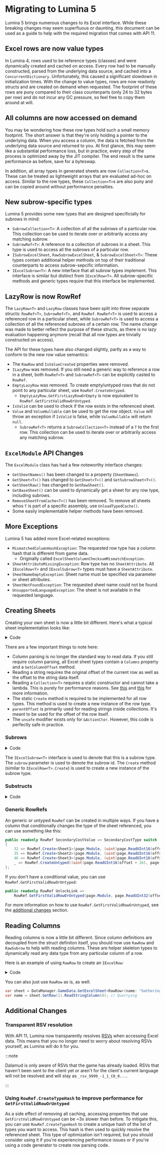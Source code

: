 # Migrating to Lumina 5

Lumina 5 brings numerous changes to its Excel interface. While these breaking
changes may seem superfluous or daunting, this document can be used as a guide
to help with the required migration that comes with API 11.

## Excel rows are now value types

In Lumina 4, rows used to be reference types (classes) and were dynamically
created and cached on access. Every row had to be manually constructed, parsed
from the underlying data source, and cached into a `ConcurrentDictionary`.
Unfortunately, this caused a significant slowdown in initialization times. With
the change to value types, rows are now readonly structs and are created on
demand when requested. The footprint of these rows are puny compared to their
class counterparts (only 24 to 32 bytes per row) and do not incur any GC
pressure, so feel free to copy them around at will.

## All columns are now accessed on demand

You may be wondering how these row types hold such a small memory footprint. The
short answer is that they're only holding a pointer to the underlying data. When
you access a column, the data is fetched from the underlying data source and
returned to you. At first glance, this may seem like a substantial performance
loss, but in practice, every step of the process is optimized away by the JIT
compiler. The end result is the same performance as before, save for a byteswap.

In addition, all array types in generated sheets are now `Collection<T>`s. These
can be treated as lightweight arrays that are evaluated ad-hoc on access.
Similar to the row types, these `Collection<T>`s are also puny and can be copied
around without performance penalties.

## New subrow-specific types

Lumina 5 provides some new types that are designed specificially for subrows in
mind:

- `SubrowCollection<T>`: A collection of all the subrows of a particular row.
  This collection can be used to iterate over or arbitrarily access any matching
  subrow.
- `SubrowRef<T>`: A reference to a collection of subrows in a sheet. This type
  is used to access all the subrows of a particular row.
- `ISubrowExcelSheet`, `RawSubrowExcelSheet`, & `SubrowExcelSheet<T>`: These
  types contain additional helper methods on top of their traditional
  counterparts to access subrow-sepcific information.
- `IExcelSubrow<T>`: A new interface that all subrow types implement. This
  interface is similar but distinct from `IExcelRow<T>`. All subrow-specific
  methods and generic types require that this interface be implemented.

## LazyRow is now RowRef

The `LazyRow<T>` and `LazyRow` classes have been split into three separate
structs: `RowRef<T>`, `SubrowRef<T>`, and `RowRef`. `RowRef<T>` is used to
access a referenced row in a particular sheet, while `SubrowRef<T>` is used to
access a collection of all the referenced subrows of a certain row. The name
change was made to better reflect the purpose of these structs, as there is no
lazy evaluation happening anymore (recall that all row types are trivially
constructed on access).

The API for these types have also changed slightly, partly as a way to conform
to the new row value semantics:

- The `RawRow` and `IsValueCreated` properties were removed.
- `ILazyRow` was removed. If you still need a generic way to reference a row in
  a sheet, both `RowRef<T>` and `SubrowRef<T>` can be explicitly casted to
  `RowRef`.
- `EmptyLazyRow` was removed. To create empty/untyped rows that do not point to
  any particular sheet, use `RowRef.CreateUntyped`.
  - `EmptyLazyRow.GetFirstLazyRowOrEmpty` is now equivalent to
    `RowRef.GetFirstValidRowOrUntyped`.
- `IsValid` can be used to check if the row exists in the referenced sheet.
- `Value` and `ValueNullable` can be used to get the row object. `Value` will
  throw an exception if `IsValid` is false, while `ValueNullable` will return
  `null`.
  - `SubrowRef<T>` returns a `SubrowCollection<T>` instead of a `T` to the first
    row. This collection can be used to iterate over or arbitrarily access any
    matching subrow.

## `ExcelModule` API Changes

The `ExcelModule` class has had a few noteworthy interface changes:

- `GetSheetNames()` has been changed to a property (`SheetNames`).
- `GetSheet<T>()` has changed to `GetSheet<T>()` and `GetSubrowSheet<T>()`.
- `GetSheetRaw()` has changed to `GetRawSheet()`.
- `GetBaseSheet()` can be used to dynamically get a sheet for any row type,
  including subrows.
- `RemoveSheetFromCache<T>()` has been removed. To remove all sheets whos `T` is
  part of a specific assembly, use `UnloadTypedCache()`.
- Some easily implementable helper methods have been removed.

## More Exceptions

Lumina 5 has added more Excel-related exceptions:

- `MismatchedColumnHashException`: The requested row type has a column hash that
  is different from game data.
  - Originally called `ExcelSheetColumnChecksumMismatchException`.
- `SheetAttributeMissingException`: Row type has no `SheetAttribute`. All
  `IExcelRow<T>` and `IExcelSubrow<T>` types must have a `SheetAttribute`.
- `SheetNameEmptyException`: Sheet name must be specified via parameter or sheet
  attributes.
- `SheetNotFoundException`: The requested sheet name could not be found.
- `UnsupportedLanguageException`: The sheet is not available in the requested
  language.

## Creating Sheets

Creating your own sheet is now a little bit different. Here's what a typical
sheet implementation looks like:

<details>
<summary>Code</summary>

```csharp
using Lumina.Excel;
using Lumina.Text.ReadOnly;

[Sheet("ActionComboRoute", 0xE732FD5B)]
public unsafe readonly struct ActionComboRoute(ExcelPage page, uint offset, uint row) : IExcelRow<ActionComboRoute>
{
    public uint RowId => row;

    public readonly ReadOnlySeString Name => page.ReadString(offset, offset);
    public readonly Collection<RowRef<Action>> Action => new(page, parentOffset: offset, offset: offset, &ActionCtor, size: 7);
    public readonly sbyte Unknown3 => page.ReadInt8(offset + 18);
    public readonly bool Unknown4 => page.ReadPackedBool(offset + 19, 0);

    private static RowRef<Action> ActionCtor(ExcelPage page, uint parentOffset, uint offset, uint i) =>
        new(page.Module, (uint)page.ReadUInt16(offset + 4 + i * 2), page.Language);

    static ActionComboRoute IExcelRow<ActionComboRoute>.Create(ExcelPage page, uint offset, uint row) =>
        new(page, offset, row);
}
```

</details>

There are a few important things to note here:

- Column parsing is no longer the standard way to read data. If you still
  require column parsing, all Excel sheet types contain a `Columns` property and
  a `GetColumnOffset` method.
- Reading a string requires the original offset of the current row as well as
  the offset to the string data itself.
- Reading a `Collection<T>` requires a static constructor and cannot take a
  lambda. This is purely for performance reasons. See
  [this](https://github.com/dotnet/csharplang/discussions/6746) and
  [this](https://github.com/dotnet/runtime/issues/85014) for more information.
- The static `Create` method is required to be implemented for all row types.
  This method is used to create a new instance of the row type.
- `parentOffset` is primarily used for reading strings inside collections. It's
  meant to be used for the offset of the row itself.
- The `unsafe` modifier exists only for `&ActionCtor`. However, this code is
  perfectly safe in practice.

### Subrows

<details>
<summary>Code</summary>

```csharp
using Lumina.Excel;
using Lumina.Text.ReadOnly;

[Sheet("SatisfactionSupply", 0x8C188EB2)]
public readonly struct SatisfactionSupply(ExcelPage page, uint offset, uint row, ushort subrow) : IExcelSubrow<SatisfactionSupply>
{
    public uint RowId => row;
    public ushort SubrowId => subrow;

    public readonly RowRef<Item> Item => new(page.Module, (uint)page.ReadInt32(offset), page.Language);
    public readonly ushort CollectabilityLow => page.ReadUInt16(offset + 4);
    public readonly ushort CollectabilityMid => page.ReadUInt16(offset + 6);
    public readonly ushort CollectabilityHigh => page.ReadUInt16(offset + 8);
    public readonly RowRef<SatisfactionSupplyReward> Reward => new(page.Module, (uint)page.ReadUInt16(offset + 10), page.Language);
    public readonly ushort Unknown0 => page.ReadUInt16(offset + 12);
    public readonly ushort Unknown1 => page.ReadUInt16(offset + 14);
    public readonly byte Slot => page.ReadUInt8(offset + 16);
    public readonly byte ProbabilityPercent => page.ReadUInt8(offset + 17);
    public readonly bool Unknown2 => page.ReadPackedBool(offset + 18, 0);

    static SatisfactionSupply IExcelSubrow<SatisfactionSupply>.Create(ExcelPage page, uint offset, uint row, ushort subrow) =>
        new(page, offset, row, subrow);
}
```

</details>

The `IExcelSubrow<T>` interface is used to denote that this is a subrow type.
The `subrow` parameter is used to denote the subrow id. The `Create` method
(similar to `IExcelRow<T>.Create`) is used to create a new instance of the
subrow type.

### Substructs

<details>
<summary>Code</summary>

```csharp
using Lumina.Excel;

[Sheet("BankaCraftWorksSupply", 0x444A6117)]
public readonly unsafe struct BankaCraftWorksSupply(ExcelPage page, uint offset, uint row) : IExcelRow<BankaCraftWorksSupply>
{
    public uint RowId => row;

    public readonly Collection<ItemStruct> Item => new(page, offset, offset, &ItemCtor, 4);

    private static ItemStruct ItemCtor(ExcelPage page, uint parentOffset, uint offset, uint i) => new(page, parentOffset, offset + i * 20);

    public readonly struct ItemStruct(ExcelPage page, uint parentOffset, uint offset)
    {
        public readonly RowRef<Item> ItemId => new(page.Module, page.ReadUInt32(offset), page.Language);
        public readonly uint XPReward => page.ReadUInt32(offset + 4);
        public readonly RowRef<CollectablesRefine> Collectability => new(page.Module, (uint)page.ReadUInt16(offset + 8), page.Language);
        public readonly ushort GilReward => page.ReadUInt16(offset + 10);
        public readonly byte Level => page.ReadUInt8(offset + 12);
        public readonly byte HighXPMultiplier => page.ReadUInt8(offset + 13);
        public readonly byte HighGilMultiplier => page.ReadUInt8(offset + 14);
        public readonly byte Unknown8 => page.ReadUInt8(offset + 15);
        public readonly byte ScripReward => page.ReadUInt8(offset + 16);
        public readonly byte HighScripMultiplier => page.ReadUInt8(offset + 17);
    }

    static BankaCraftWorksSupply IExcelRow<BankaCraftWorksSupply>.Create(ExcelPage page, uint offset, uint row) =>
        new(page, offset, row);
}
```

</details>

### Generic RowRefs

An generic or untyped `RowRef` can be created in multiple ways. If you have a
column that conditionally changes the type of the sheet referenced, you can use
something like this:

```csharp
public readonly RowRef SecondaryCostValue => SecondaryCostType switch
{
    32 => RowRef.Create<Sheet1>(page.Module, (uint)page.ReadUInt16(offset + 16), page.Language),
    35 => RowRef.Create<Sheet2>(page.Module, (uint)page.ReadUInt16(offset + 16), page.Language),
    46 => RowRef.Create<Sheet3>(page.Module, (uint)page.ReadUInt16(offset + 16), page.Language),
    _ => RowRef.CreateUntyped((uint)page.ReadUInt16(offset + 16), page.Language),
};
```

If you don't have a conditional value, you can use
`RowRef.GetFirstValidRowOrUntyped`:

```csharp
public readonly RowRef UnlockLink =>
    RowRef.GetFirstValidRowOrUntyped(page.Module, page.ReadUInt32(offset + 4), [typeof(ChocoboTaxiStand), typeof(CraftLeve), ...], -0x62C67AEB, page.Language);
```

For more information on how to use `RowRef.GetFirstValidRowOrUntyped`, see the
[additional changes](#using-rowrefcreatetypehash-to-improve-performance-for-getfirstvalidroworuntyped)
section.

## Reading Columns

Reading columns is now a little bit different. Since column definitions are
decoupled from the struct definiton itself, you should now use `RawRow` and
`RawSubrow` to help with reading columns. These are helper skeleton types to
dynamically read any data type from any particular column of a row.

Here is an example of using `RawRow` to create an `IExcelRow`:

<details>
<summary>Code</summary>

```csharp
[Sheet("GatheringType")]
public readonly struct GatheringType(RawRow row) : IExcelRow<GatheringType>
{
    public uint RowId => row.RowId;

    public readonly ReadOnlySeString Name => row.ReadStringColumn(0);
    public readonly int IconMain => row.ReadInt32Column(1);
    public readonly int IconOff => row.ReadInt32Column(2);

    static GatheringType IExcelRow<GatheringType>.Create( ExcelPage page, uint offset, uint row ) =>
        new(new(page, offset, row));
}
```

</details>

You can also just use `RawRow` as is, as well:

```csharp
var sheet = DataManager.GameData.GetExcelSheet<RawRow>(name: "GatheringType")!;
var name = sheet.GetRow(1).ReadStringColumn(0); // Quarrying
```

## Additional Changes

### Transparent RSV resolution

With API 11, Lumina now transparently resolves
[RSVs](https://xiv.dev/game-internals/rsv) when accessing Excel data. This means
that you no longer need to worry about resolving RSVs yourself, as Lumina will
do it for you.

:::note

Dalamud is only aware of RSVs that the game has already loaded. RSVs that
haven't been sent to the client yet or aren't for the client's current language
will not be resolved and will stay as `_rsv_9999_-1_1_C0_0...`.

:::

### Using `RowRef.CreateTypeHash` to improve performance for `GetFirstValidRowOrUntyped`

As a side effect of removing all caching, accessing properties that use
`GetFirstValidRowOrUntyped` can be ~3x slower than before. To mitigate this, you
can use `RowRef.CreateTypeHash` to create a unique hash of the list of types you
want to access. This hash is then used to quickly resolve the referenced sheet.
This type of optimization isn't required, but you should consider using it if
you're experiencing performance issues or if you're using a code generator to
create row parsing code.
